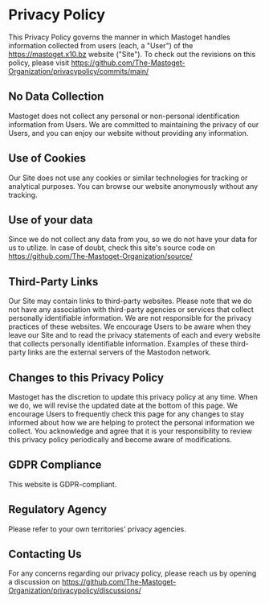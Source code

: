 # Privacy Policy

This Privacy Policy governs the manner in which Mastoget handles information collected from users (each, a "User") of the https://mastoget.x10.bz website ("Site"). To check out the revisions on this policy, please visit https://github.com/The-Mastoget-Organization/privacypolicy/commits/main/

## No Data Collection

Mastoget does not collect any personal or non-personal identification information from Users. We are committed to maintaining the privacy of our Users, and you can enjoy our website without providing any information.

## Use of Cookies

Our Site does not use any cookies or similar technologies for tracking or analytical purposes. You can browse our website anonymously without any tracking.

## Use of your data
Since we do not collect any data from you, so we do not have your data for us to utilize. In case of doubt, check this site's source code on https://github.com/The-Mastoget-Organization/source/

## Third-Party Links

Our Site may contain links to third-party websites. Please note that we do not have any association with third-party agencies or services that collect personally identifiable information. We are not responsible for the privacy practices of these websites. We encourage Users to be aware when they leave our Site and to read the privacy statements of each and every website that collects personally identifiable information. Examples of these third-party links are the external servers of the Mastodon network.

## Changes to this Privacy Policy

Mastoget has the discretion to update this privacy policy at any time. When we do, we will revise the updated date at the bottom of this page. We encourage Users to frequently check this page for any changes to stay informed about how we are helping to protect the personal information we collect. You acknowledge and agree that it is your responsibility to review this privacy policy periodically and become aware of modifications.

## GDPR Compliance
This website is GDPR-compliant.

## Regulatory Agency
Please refer to your own territories' privacy agencies.

## Contacting Us
For any concerns regarding our privacy policy, please reach us by opening a discussion on https://github.com/The-Mastoget-Organization/privacypolicy/discussions/
